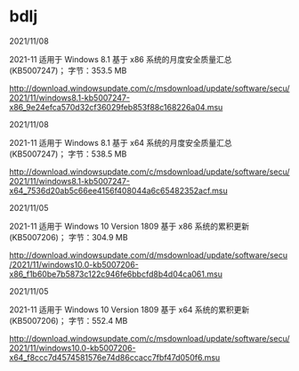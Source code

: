 # bdlj
2021/11/08

2021-11 适用于 Windows 8.1 基于 x86 系统的月度安全质量汇总 (KB5007247)； 字节：353.5 MB

http://download.windowsupdate.com/c/msdownload/update/software/secu/2021/11/windows8.1-kb5007247-x86_9e24efca570d32cf36029feb853f88c168226a04.msu



2021/11/08

2021-11 适用于 Windows 8.1 基于 x64 系统的月度安全质量汇总 (KB5007247)； 字节：538.5 MB

http://download.windowsupdate.com/c/msdownload/update/software/secu/2021/11/windows8.1-kb5007247-x64_7536d20ab5c66ee4156f408044a6c65482352acf.msu

2021/11/05

2021-11 适用于 Windows 10 Version 1809 基于 x86 系统的累积更新 (KB5007206)； 字节：304.9 MB

http://download.windowsupdate.com/d/msdownload/update/software/secu/2021/11/windows10.0-kb5007206-x86_f1b60be7b5873c122c946fe6bbcfd8b4d04ca061.msu



2021/11/05

2021-11 适用于 Windows 10 Version 1809 基于 x64 系统的累积更新 (KB5007206)； 字节：552.4 MB

http://download.windowsupdate.com/c/msdownload/update/software/secu/2021/11/windows10.0-kb5007206-x64_f8ccc7d4574581576e74d86ccacc7fbf47d050f6.msu

